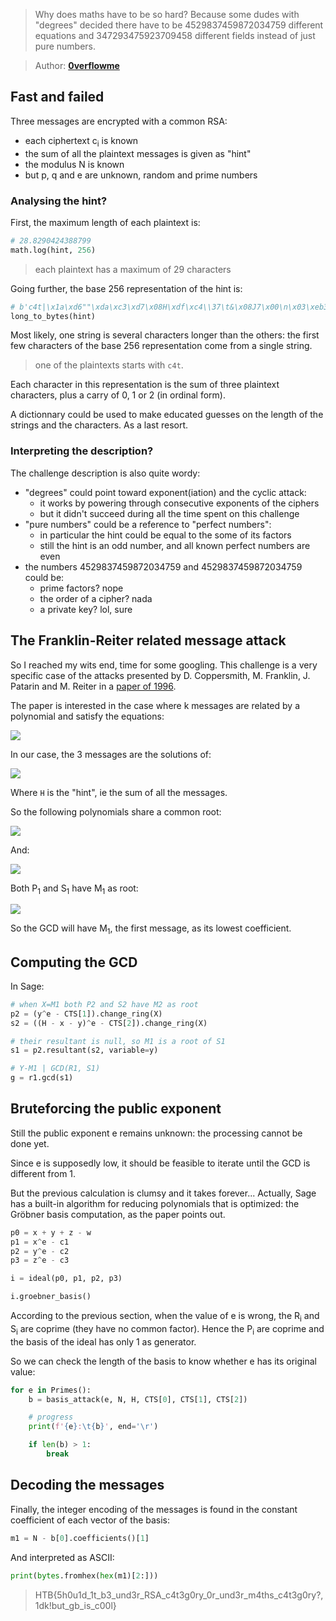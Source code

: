 > Why does maths have to be so hard? Because some dudes with "degrees"
> decided there have to be 4529837459872034759 different equations and
> 347293475923709458 different fields instead of just pure numbers.

> Author: **[0verflowme][author-profile]**

## Fast and failed

Three messages are encrypted with a common RSA:

- each ciphertext c<sub>i</sub> is known
- the sum of all the plaintext messages is given as "hint"
- the modulus N is known
- but p, q and e are unknown, random and prime numbers

### Analysing the hint?

First, the maximum length of each plaintext is:

```python
# 28.8290424388799
math.log(hint, 256)
```

> each plaintext has a maximum of 29 characters

Going further, the base 256 representation of the hint is:

```python
# b'c4t|\x1a\xd6""\xda\xc3\xd7\x08H\xdf\xc4\\37\t&\x08J7\x00\n\x03\xeb3\x1d'
long_to_bytes(hint)
```

Most likely, one string is several characters longer than the others: the first
few characters of the base 256 representation come from a single string.

> one of the plaintexts starts with `c4t`.

Each character in this representation is the sum of three plaintext characters,
plus a carry of 0, 1 or 2 (in ordinal form).

A dictionnary could be used to make educated guesses on the length of the strings
and the characters. As a last resort.

### Interpreting the description?

The challenge description is also quite wordy:

- "degrees" could point toward exponent(iation) and the cyclic attack:
  - it works by powering through consecutive exponents of the ciphers
  - but it didn't succeed during all the time spent on this challenge
- "pure numbers" could be a reference to "perfect numbers":
  - in particular the hint could be equal to the some of its factors
  - still the hint is an odd number, and all known perfect numbers are even
- the numbers 4529837459872034759 and 4529837459872034759 could be:
  - prime factors? nope
  - the order of a cipher? nada
  - a private key? lol, sure

## The Franklin-Reiter related message attack

So I reached my wits end, time for some googling. This challenge is a very
specific case of the attacks presented by D. Coppersmith, M. Franklin,
J. Patarin and M. Reiter in a [paper of 1996][coppersmith-paper].

The paper is interested in the case where k messages are related by a polynomial
and satisfy the equations:

![][equation-related-messages]

In our case, the 3 messages are the solutions of:

![][equation-quick-maffs]

Where `H` is the "hint", ie the sum of all the messages.

So the following polynomials share a common root:

![][equation-common-root]

And:

![][equation-polynomial-resultant]

Both P<sub>1</sub> and S<sub>1</sub> have M<sub>1</sub> as root:

![][equation-common-factor]

So the GCD will have M<sub>1</sub>, the first message, as its lowest coefficient.

## Computing the GCD

In Sage:

```python
# when X=M1 both P2 and S2 have M2 as root
p2 = (y^e - CTS[1]).change_ring(X)
s2 = ((H - x - y)^e - CTS[2]).change_ring(X)

# their resultant is null, so M1 is a root of S1
s1 = p2.resultant(s2, variable=y)

# Y-M1 | GCD(R1, S1)
g = r1.gcd(s1)
```

## Bruteforcing the public exponent

Still the public exponent e remains unknown: the processing cannot be done yet.

Since e is supposedly low, it should be feasible to iterate until the GCD
is different from 1.

But the previous calculation is clumsy and it takes forever... Actually, Sage
has a built-in algorithm for reducing polynomials that is optimized:
the Gr&ouml;bner basis computation, as the paper points out.

```python
p0 = x + y + z - w
p1 = x^e - c1
p2 = y^e - c2
p3 = z^e - c3

i = ideal(p0, p1, p2, p3)

i.groebner_basis()
```

According to the previous section, when the value of e is wrong, the R<sub>i</sub> and S<sub>i</sub>
are coprime (they have no common factor). Hence the P<sub>i</sub> are coprime
and the basis of the ideal has only 1 as generator.

So we can check the length of the basis to know whether e has its original value:

```python
for e in Primes():
    b = basis_attack(e, N, H, CTS[0], CTS[1], CTS[2])

    # progress
    print(f'{e}:\t{b}', end='\r')

    if len(b) > 1:
        break
```

## Decoding the messages

Finally, the integer encoding of the messages is found in the constant coefficient
of each vector of the basis:

```python
m1 = N - b[0].coefficients()[1]
```

And interpreted as ASCII:

```python
print(bytes.fromhex(hex(m1)[2:]))
```

> HTB{5h0u1d_1t_b3_und3r_RSA_c4t3g0ry_0r_und3r_m4ths_c4t3g0ry?,1dk!but_gb_is_c00l}

[author-profile]: https://app.hackthebox.eu/users/109128
[coppersmith-paper]: https://link.springer.com/content/pdf/10.1007/3-540-68339-9_1.pdf

[equation-common-factor]: images/equations/common-factor.png
[equation-common-root]: images/equations/common-root.png
[equation-polynomial-resultant]: images/equations/polynomial-resultant.png
[equation-quick-maffs]: images/equations/quick-maffs.png
[equation-related-messages]: images/equations/related-messages.png
[symbol-polynomial-relation]: images/symbols/polynomial-relation.png
